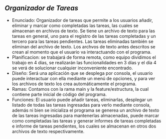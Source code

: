 ## _Organizador de Tareas_
- Enunciado: Organizador de tareas que permite a los usuarios añadir, eliminar y marcar como completadas las tareas, las cuales se almacenan en archivos de texto. Se tiene un archivo de texto para las tareas en general, uno para el registro de las tareas completadas y un tercero para las tareas pendientes. Las tareas eliminadas también se eliminan del archivo de texto.
Los archvos de texto antes descritos se crean al momento que el usuario va interactuando con el programa.
- Planificacion: se trabajará de forma remota, como equipo dividimos el trabajo en 4 dias, se realizarán las funcionalidades en 3 días y el día 4 se verá de solucionar cualquier inconveniente encontrado.
- Diseño: Será una aplicación que se desplega por consola, el usuario puede interactuar con ella mediante un menú de opciones, y para ver los archivos de texto los crea automáticamente el programa.
- Ramas: Contamos con la rama main y la feature/estructura, la cual contiene parte inicial de código del programa.
- Funciones: El usuario puede añadir tareas, eliminarlas, desplegar un listado de todas las tareas ingresadas para verlo mediante consola, además ni bien se inicializa el programa se generea un archivo de texto de las tareas ingresadas para mantenerlas almacenadas, puede marcar como completadas las tareas y generar informes de tareas completadas e informe de tareas pendientes, los cuales se almacenan en otros dos archivos de texto respectivamente.
